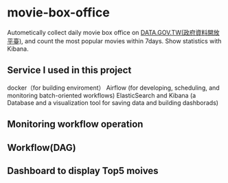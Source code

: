 # movie-box-office
Autometically collect daily movie box office on [DATA.GOV.TW(政府資料開放平臺)](https://data.gov.tw/dataset/94224), 
and count the most popular movies within 7days. Show statistics with Kibana.

## Service I used in this project
docker（for building enviroment）
Airflow (for developing, scheduling, and monitoring batch-oriented workflows)
ElasticSearch and Kibana (a Database and a visualization tool for saving data and building dashborads)  

## Monitoring workflow operation

## Workflow(DAG) 

## Dashboard to display Top5 moives
